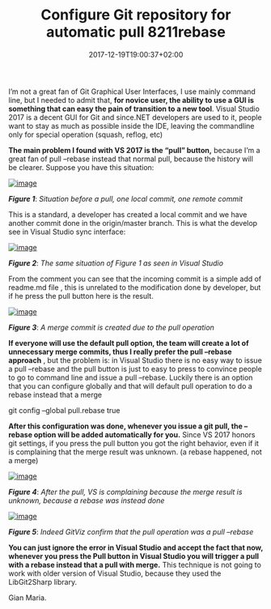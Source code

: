 ﻿---
title: "Configure Git repository for automatic pull 8211rebase"
description: ""
date: 2017-12-19T19:00:37+02:00
draft: false
tags: [Git,Visual Studio]
categories: [Git]
---
I’m not a great fan of Git Graphical User Interfaces, I use mainly command line, but I needed to admit that, **for novice user, the ability to use a GUI is something that can easy the pain of transition to a new tool**. Visual Studio 2017 is a decent GUI for Git and since.NET developers are used to it, people want to stay as much as possible inside the IDE, leaving the commandline only for special operation (squash, reflog, etc)

 **The main problem I found with VS 2017 is the “pull” button,** because I’m a great fan of pull –rebase instead that normal pull, because the history will be clearer. Suppose you have this situation:

[![image](http://www.codewrecks.com/blog/wp-content/uploads/2017/12/image_thumb-9.png "image")](http://www.codewrecks.com/blog/wp-content/uploads/2017/12/image-9.png)

 ***Figure 1***: *Situation before a pull, one local commit, one remote commit*

This is a standard, a developer has created a local commit and we have another commit done in the origin/master branch. This is what the develop see in Visual Studio sync interface:

[![image](http://www.codewrecks.com/blog/wp-content/uploads/2017/12/image_thumb-10.png "image")](http://www.codewrecks.com/blog/wp-content/uploads/2017/12/image-10.png)

 ***Figure 2***: *The same situation of Figure 1 as seen in Visual Studio*

From the comment you can see that the incoming commit is a simple add of readme.md file , this is unrelated to the modification done by developer, but if he press the pull button here is the result.

[![image](http://www.codewrecks.com/blog/wp-content/uploads/2017/12/image_thumb-11.png "image")](http://www.codewrecks.com/blog/wp-content/uploads/2017/12/image-11.png)

 ***Figure 3***: *A merge commit is created due to the pull operation*

 **If everyone will use the default pull option, the team will create a lot of unnecessary merge commits, thus I really prefer the pull –rebase approach** , but the problem is: in Visual Studio there is no easy way to issue a pull –rebase and the pull button is just to easy to press to convince people to go to command line and issue a pull –rebase. Luckily there is an option that you can configure globally and that will default pull operation to do a rebase instead that a merge

git config –global pull.rebase true

 **After this configuration was done, whenever you issue a git pull, the –rebase option will be added automatically for you.** Since VS 2017 honors git settings, if you press the pull button you got the right behavior, even if it is complaining that the merge result was unknown. (a rebase happened, not a merge)

[![image](http://www.codewrecks.com/blog/wp-content/uploads/2017/12/image_thumb-12.png "image")](http://www.codewrecks.com/blog/wp-content/uploads/2017/12/image-12.png)

 ***Figure 4***: *After the pull, VS is complaining because the merge result is unknown, because a rebase was instead done*

[![image](http://www.codewrecks.com/blog/wp-content/uploads/2017/12/image_thumb-13.png "image")](http://www.codewrecks.com/blog/wp-content/uploads/2017/12/image-13.png)

 ***Figure 5***: *Indeed GitViz confirm that the pull operation was a pull –rebase*

 **You can just ignore the error in Visual Studio and accept the fact that now, whenever you press the Pull button in Visual Studio you will trigger a pull with a rebase instead that a pull with merge.** This technique is not going to work with older version of Visual Studio, because they used the LibGit2Sharp library.

Gian Maria.
